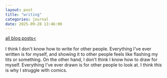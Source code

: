 ```yaml
---
layout: post
title: "writing"
categories: journal 
date: 2025-09-28 13:46:00
---
```

<a href="/blog-posts">all blog posts< </a>   
<br>
I think I don't know how to write for other people. Everything I've ever written is for myself, and showing it to other people feels like flashing my tits or something. On the other hand, I don't think I know how to draw for myself. Everything I've ever drawn is for other people to look at. I think this is why I struggle with comics. 